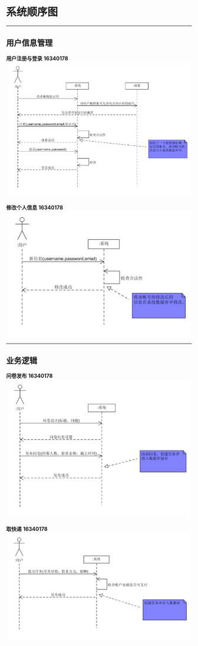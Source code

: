 # 系统顺序图

------


## 用户信息管理

**用户注册与登录**
**16340178**
![](https://github.com/sysuswsad/mission_craft/raw/master/docs/imgs/systemsequencediagram1.png)


**修改个人信息**
**16340178**
![](https://github.com/sysuswsad/mission_craft/raw/master/docs/imgs/systemsequencediagram2.png)

------

## 业务逻辑

**问卷发布**
**16340178**
![](https://github.com/sysuswsad/mission_craft/raw/master/docs/imgs/systemsequencediagram3.png)

**取快递**
**16340178**
![](https://github.com/sysuswsad/mission_craft/raw/master/docs/imgs/systemsequencediagram4.png)


